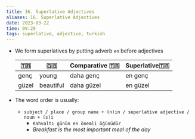 ```yaml
---
title: 16. Superlative Adjectives
aliases: 16. Superlative Adjectives
date: 2023-03-22
time: 09:29
tags: superlative, adjective, turkish
---
```



- We form superlatives by putting adverb `en` before adjectives
	
	| 🇹🇷    | 🇬🇧        | Comparative 🇹🇷 | Superlative🇹🇷 |
	| ----- | --------- | -------------- | ------------- |
	| genç  | young     | daha genç      | en genç       |
	| güzel | beautiful | daha güzel     | en güzel      |

- The word order is usually:
    - `subject / place / group name + (n)in / superlative adjective / noun + (s)i`
        - `Kahvaltı günün en önemli öǧünüdür`
        - *Breakfast is the most important meal of the day*